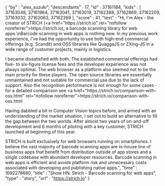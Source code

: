 {
  "by" : "alex_suzuki",
  "descendants" : 17,
  "id" : 37161184,
  "kids" : [ 37163048, 37161964, 37163041, 37163019, 37162388, 37162869, 37162209, 37163032, 37162063, 37162369 ],
  "score" : 41,
  "text" : "Hi, I&#x27;m Alex - the creator of STRICH (<a href=\"https:&#x2F;&#x2F;strich.io\" rel=\"nofollow noreferrer\">https:&#x2F;&#x2F;strich.io</a>), a barcode scanning library for web apps.\nBarcode scanning in web apps is nothing new. In my previous work experience, I&#x27;ve had the opportunity to use both high-end commercial offerings (e.g. Scandit) and OSS libraries like QuaggaJS or ZXing-JS in a wide range of customer projects, mainly in logistics.<p>I became dissatisfied with both. The established commercial offerings had five- to six-figure license fees and the developer experience was not always optimal. The web browser as a platform also seemed not to be the main priority for these players. The open source libraries are essentially unmaintained and not suitable for commercial use due to the lack of support. Also the recognition performance is not enough for some cases - for a detailed comparison see <a href=\"https:&#x2F;&#x2F;strich.io&#x2F;comparison-with-oss.html\" rel=\"nofollow noreferrer\">https:&#x2F;&#x2F;strich.io&#x2F;comparison-with-oss.html</a><p>Having dabbled a bit in Computer Vision topics before, and armed with an understanding of the market situation, I set out to build an alternative to fill the gap between the two worlds. After almost two years of on-and-off development and 6 months of piloting with a key customer, STRICH launched at beginning of this year.<p>STRICH is built exclusively for web browsers running on smartphones. I believe the vast majority of barcode scanning apps are in-house line of business apps that benefit from distribution outside of app stores and a single codebase with abundant developer resources. Barcode scanning in web apps is efficient and avoids platform risk and unnecessary costs associated with developing and publishing native apps.",
  "time" : 1692278680,
  "title" : "Show HN: Strich – Barcode scanning for web apps",
  "type" : "story",
  "url" : "https://strich.io"
}

